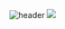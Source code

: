 ![header](https://capsule-render.vercel.app/api?type=waving&color=timeGradient&height=300&text=Welcome%20to%20Agratos)
<img src="https://img.shields.io/badge/Javascript-F7DF1E?style=for-the-badge&logo=Javascript&logoColor=white">
